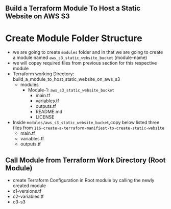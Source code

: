 ## Build a Terraform Module To Host a Static Website on AWS S3
# Create Module Folder Structure
- we are going to create `modules` folder and in that we are going to create a module named `aws_s3_static_website_bucket` (module-name)
- we will copey required files from previous section for this respective module
- Terraform working Directory: build_a_module_to_host_static_website_on_aws_s3
    - modules
        - Module-1: `aws_s3_static_website_bucket`
            - main.tf
            - variables.tf
            - outputs.tf
            - README.md
            - LICENSE
- Inside `modules/aws_s3_static_website_bucket`,copy below listed three files from `116-create-a-terraform-manifiest-to-create-static-website`
    - main.tf
    - variables.tf
    - outputs.tf


## Call Module from Terraform Work Directory (Root Module)
- create Terraform Configuration in Root module by calling the newly created module
- c1-versions.tf
- c2-variables.tf
- c3-s3